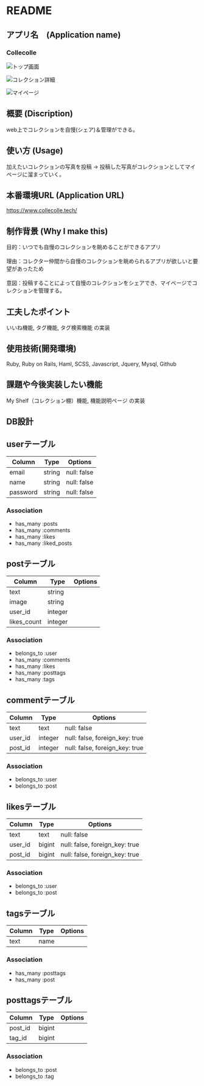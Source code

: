 # README

## アプリ名　(Application name)
### Collecolle
 
![トップ画面](https://i.gyazo.com/cd7d99842a932eae24356d6e288ef9a2.jpg)

![コレクション詳細](https://i.gyazo.com/e18730ff55dc8ca8dc928bd0566514da.jpg)

![マイページ](https://i.gyazo.com/9b340e0c4d4b3afcf8bc1256ea44c9f0.jpg)

## 概要 (Discription)
web上でコレクションを自慢(シェア)＆管理ができる。<br>

## 使い方 (Usage)
加えたいコレクションの写真を投稿 → 投稿した写真がコレクションとしてマイページに溜まっていく。

## 本番環境URL (Application URL)
https://www.collecolle.tech/

## 制作背景 (Why I make this)
目的：いつでも自慢のコレクションを眺めることができるアプリ
<br><br>
理由：コレクター仲間から自慢のコレクションを眺められるアプリが欲しいと要望があったため
<br><br>
意図：投稿することによって自慢のコレクションをシェアでき、マイページでコレクションを管理する。

## 工夫したポイント
いいね機能, タグ機能, タグ検索機能 の実装

## 使用技術(開発環境)
Ruby, Ruby on Rails, Haml, SCSS, Javascript, Jquery, Mysql, Github

## 課題や今後実装したい機能
My Shelf（コレクション棚）機能, 機能説明ページ の実装

## DB設計
## userテーブル
|Column|Type|Options|
|------|----|-------|
|email|string|null: false|
|name|string|null: false|
|password|string|null: false|
### Association
- has_many :posts
- has_many  :comments
- has_many :likes
- has_many :liked_posts


## postテーブル
|Column|Type|Options|
|------|----|-------|
|text|string||
|image|string||
|user_id|integer||
|likes_count|integer||
### Association
- belongs_to :user
- has_many :comments
- has_many :likes
- has_many :posttags
- has_many :tags


## commentテーブル
|Column|Type|Options|
|------|----|-------|
|text|text|null: false|
|user_id|integer|null: false, foreign_key: true|
|post_id|integer|null: false, foreign_key: true|
### Association
- belongs_to :user
- belongs_to :post


## likesテーブル
|Column|Type|Options|
|------|----|-------|
|text|text|null: false|
|user_id|bigint|null: false, foreign_key: true|
|post_id|bigint|null: false, foreign_key: true|
### Association
- belongs_to :user
- belongs_to :post


## tagsテーブル
|Column|Type|Options|
|------|----|-------|
|text|name||
### Association
- has_many :posttags
- has_many :post


## posttagsテーブル
|Column|Type|Options|
|------|----|-------|
|post_id|bigint||
|tag_id|bigint||
### Association
- belongs_to :post
- belongs_to :tag
